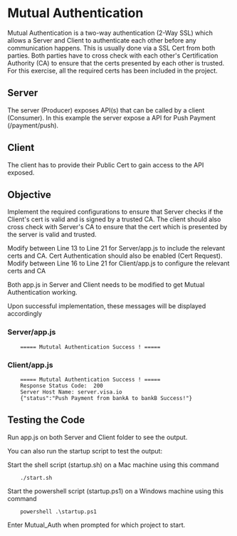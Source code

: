 # Mutual Authentication
Mutual Authentication is a two-way authentication (2-Way SSL) which allows a Server and Client to authenticate each other before any communication happens.
This is usually done via a SSL Cert from both parties. Both parties have to cross check with each other's Certification Authority (CA) to ensure that the certs presented by each other is trusted.
For this exercise, all the required certs has been included in the project.

## Server
The server (Producer) exposes API(s) that can be called by a client (Consumer). In this example the server expose a API for Push Payment (/payment/push).

## Client
The client has to provide their Public Cert to gain access to the API exposed. 

## Objective
Implement the required configurations to ensure that Server checks if the Client's cert is valid and is signed by a trusted CA.
The client should also cross check with Server's CA to ensure that the cert which is presented by the server is valid and trusted.

Modify between Line 13 to Line 21 for Server/app.js to include the relevant certs and CA. Cert Authentication should also be enabled (Cert Request).
Modify between Line 16 to Line 21 for Client/app.js to configure the relevant certs and CA

Both app.js in Server and Client needs to be modified to get Mutual Authentication working.

Upon successful implementation, these messages will be displayed accordingly

### Server/app.js
```
    ===== Mututal Authentication Success ! =====
```
### Client/app.js
```
    ===== Mututal Authentication Success ! =====
    Response Status Code:  200
    Server Host Name: server.visa.io
    {"status":"Push Payment from bankA to bankB Success!"}
```
## Testing the Code
Run app.js on both Server and Client folder to see the output.

You can also run the startup script to test the output: 

Start the shell script (startup.sh) on a Mac machine using this command
```
    ./start.sh
```

Start the powershell script (startup.ps1) on a Windows machine using this command
```
    powershell .\startup.ps1
```
Enter Mutual_Auth when prompted for which project to start.


